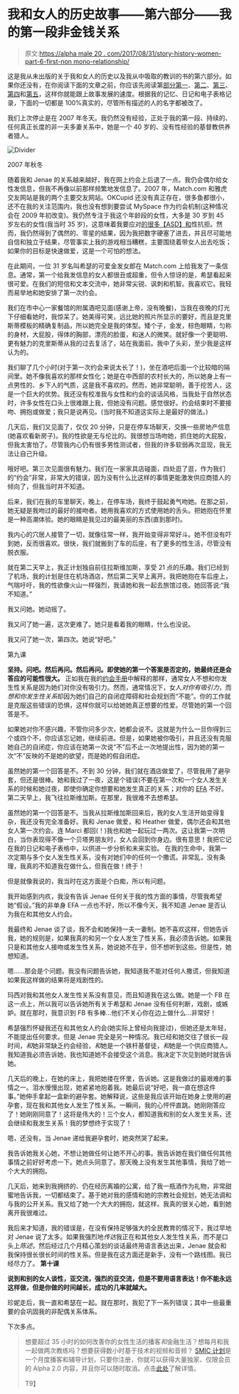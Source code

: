 # 我和女人的历史故事——第六部分——我的第一段非金钱关系

> 原文:[https://alpha male 20 . com/2017/08/31/story-history-women-part-6-first-non mono-relationship/](https://alphamale20.com/2017/08/31/story-history-women-part-6-first-nonmono-relationship/)

这是我从未出版的关于我和女人的历史以及我从中吸取的教训的书的第六部分。如果你还没有，在你阅读下面的文章之前，你应该先阅读第[部分第一](https://blackdragonblog.com/2016/07/04/history-women-part-1/)、[第二](https://blackdragonblog.com/2016/09/08/story-history-women-part-2-losing-virginity/)、[第三](https://blackdragonblog.com/2016/11/14/story-history-women-part-3-monogamously-married/)、[第四](https://blackdragonblog.com/2017/01/09/story-history-women-part-4-adventure-begins/)和[第五](https://blackdragonblog.com/2017/05/11/the-story-of-my-history-with-women-part-5/)，这样你就能跟上故事发展的速度。根据我的记忆、日记和电子表格记录，下面的一切都是 100%真实的，尽管所有描述的人的名字都被改了。

我们上次停止是在 2007 年冬天。我仍然没有经验，正处于我的第一段、持续的、任何真正长度的非一夫多妻关系中，她是一个 40 岁的、没有性经验的基督教供养者猎人。

![Divider](../Images/a7e49f4246748d10d23b9f8829a0320a.png)

2007 年秋冬

随着我和 Jenae 的关系越来越好，我在网上约会上后退了一点。我仍会偶尔给女性发信息，但我不再像以前那样频繁地发信息了。2007 年，Match.com 和雅虎交友网站是我的两个主要交友网站。OKCupid 还没有真正存在，很多鱼都很小，还不在我的关注范围内，我也没有想到要尝试 MySpace 作为约会机制(这种情况会在 2009 年初改变)。我仍然专注于我这个年龄段的女性，大多是 30 岁到 45 岁左右的女性(我当时 35 岁)，这意味着我要应对[的很多【ASD】和](https://blackdragonblog.com/glossary/#ASD)性抗拒。然而，我仍然得到了偶然的、零星的结果，因为我把数字硬塞了进去，并且尽可能地自信和独立于结果，尽管事实上我的游戏相当糟糕，主要围绕着带女人出去吃饭；如果你的目标是快速做爱，这是一个可怕的想法。

在此期间，一位 31 岁名叫希瑟的可爱金发女郎在 Match.com 上给我发了一条信息。通常，第一个给我发信息的女人都很丑或超重，但令人惊讶的是，希瑟看起来很可爱。在我们的短信和文本交流中，她非常尖锐、讽刺和机智。我喜欢它。我轻而易举地和她安排了第一次约会。

我们在市中心一家餐馆的附属酒吧见面(感谢上帝，没有晚餐)，当我在夜晚的灯光下仔细看她时，我惊呆了。她美得可笑，远比她的照片所显示的要好，而且是克里斯蒂模板的精确复制品，所以她完全是我的体型。矮个子，金发，棕色眼睛，匀称的身材，大屁股，得体的胸部，漂亮的脸蛋，和迷人的微笑。就好像一个更聪明、更有魅力的克里斯蒂从我的过去复活了，站在我面前。我中了头彩，至少我是这样认为的。

我们聊了几个小时(对于第一次约会来说太长了！)，坐在酒吧后面一个比较暗的隔间里。她不像我喜欢的那样女性化；她是在中西部的农村长大的，所以她身上有一点男性的、乡下人的气质，这是我不喜欢的。然而，她非常聪明，善于挖苦人，这是一个巨大的优势。我还没有校准我与女性和约会的谈话风格，当我处于自然状态时，许多女性在口头上很难跟上我，但她没有问题。感觉很好。约会结束时不要接吻、拥抱或做爱；我只是说再见。(当时我不知道这实际上是最好的做法。)

几天后，我们又见面了，仅仅 20 分钟，只是在停车场聊天，交换一些房地产信息(她喜欢看新房子)。我的性欲是无与伦比的。我很想当场吻她，抓住她的大屁股，但我太害怕了。尽管我内心仍有很多男性测试者，但我的许多软弱再次显现，我无法让自己升级。

哦好吧。第三次见面很有魅力。我们在一家家具店碰面，四处逛了逛，作为我们的“约会”非常，非常大的错误，因为没有什么比这样的事情更能激发供应商猎人的倾向了，但我当时并不知道。

后来，我们在我的车里聊天，晚上，在停车场，我终于鼓起勇气吻她。在那之前，她无疑是我吻过的最好的接吻者。她用我喜欢的方式使用她的舌头。把她抱在怀里是一种高潮体验。她的眼睛是我见过的最美丽的东西(直到那时)。

我内心的穴居人接管了一切，就像往常一样，我开始变得非常好斗。她不但没有吓到她，反而很喜欢。很快，我们就搬到了车的后座，有了更多的性生活，尽管没有脱衣服。

就在第二天早上，我正计划独自前往拉斯维加斯，享受 21 点的乐趣。我们已经到了机场，我的计划是住在机场酒店，然后第二天早上离开。我把她抱在车后座上，气喘吁吁，我的性欲像火山一样强烈，我请她和我一起去旅馆过夜。她回答说:“我不知道。”

我又问她。她动摇了。

我又问了她一遍，这次更难了。她只是看着我的眼睛，什么也没说。

我又问了她一次，第四次。她说“好吧。”

第九课

**坚持。问吧。然后再问。然后再问。即使她的第一个答案是否定的，她最终还是会答应的可能性很大。** 正如我在我的[约会手册](http://www.gettosexfast.com/)中解释的那样，通常女人不想和你发生性关系是因为她们对你没有吸引力。然而，通常情况下，女人*对你有吸引力*，而*想和你发生性关系*却因为她们自己的自闭症障碍和社会规划而“不能”。你的工作就是克服这些错误的恐惧，这样你就可以给她她真正想要的性爱。尽管她的第一个回答是不。

如果她对你不感兴趣，不管你问多少次，她都会说不。这就是为什么一旦你得到三个或四个不，你应该忘记她，继续前进。但是，如果她被你吸引，并且还没有克服她自己的自闭症，你应该在她第一次说“不”后不止一次地提出性，因为她的第一次“不”反映的不是她的欲望，而是她的假自闭症。

虽然她的第一个回答是不。不到 30 分钟，我们就在酒店做爱了，尽管我用了避孕套，但还是很棒。她和我过了一夜，这是个错误(不要在第一次和一个女人发生关系的时候和她过夜，即使你确定你想要和她发生真正的关系；对你的 [EFA](https://blackdragonblog.com/glossary/#EFA) 不好。第二天早上，我飞往拉斯维加斯。在那里，我很难不去想希瑟。

虽然她的第一个回答是不。当我从拉斯维加斯回来后，我的女人生活开始变得复杂，我还没有完全准备好。我和 Jenae 做爱，和 Heather 做爱，偶尔还会和其他女人第一次约会。连 Marci 都回(！)我也和她一起玩过一两次。这让我第一次明白，当你表现得不像一个贝塔男朋友时，女人会回到你身边。很有意思！我把它记在我的日记和电子表格中，以供进一步分析和未来实验。 在我的生命中，我第一次定期与多个女人发生性关系，没有对她们中的任何一个撒谎。非常乱，没有条理，我真的不知道我在做什么，但我在做！终于！

但是就像我说的，我当时在这方面是个白痴，所以有问题。

我开始感到内疚，我没有告诉 Jenae 任何关于我的性方面的事情，尽管我希望她“假设。”我的非单身 EFA 一点也不好，所以不像今天，我不知道 Jenae 是否认为我在和其他女人约会。

我最终和 Jenae 谈了谈，我不会和她保持一夫一妻制。她不喜欢这样，但她告诉我，她的规则是，如果我真的和另一个女人发生了性关系，我必须告诉她。如果我只是和其他女人接吻或发生性关系，她说她不在乎，但不想听到这些。但是性，她想知道。

嗯……那会是个问题。我没有问题告诉她，我知道我不能对任何人撒谎，但我知道如果我这样做的结果将是戏剧性的。

玛西对我和其他女人发生性关系没有意见，而且知道我在这么做。她是一个 FB 在这一点上，所以我可以告诉她所有关于希瑟和 Jenae 没有任何判断，戏剧，或嫉妒。就在那时，我意识到 FB 有多棒…他们不关心你在边上做什么…非常好！

希瑟强烈怀疑我还在和其他女人约会(她实际上曾经向我提过)，但她还是太年轻，不能提出任何要求。但是 Jenae 完全是另一种情况。我已经和她交往了很长一段时间，*和*她非常缺乏约会经验，*和*她是一个铁杆基督徒，*和*她是一个供应商猎人。我知道我必须告诉她，我也知道她不会接受这个消息。我决定下次见到她时就告诉她。

几天后的晚上，在她的床上，我把她搂在怀里，告诉她。这是我做过的最艰难的事情之一。泪水慢慢出现，她紧紧地抱着我。她最后说“好吧，我一直在想这件事。”她伸手拿起一盒新的避孕套。她解释说，这些是我应该开始在她身上使用的避孕套，现在我和其他女人发生了性关系。一瞬间，我的心怦怦直跳。她刚刚答应了！她刚刚同意了！这将是伟大的！三个女人，都知道我和别的女人发生关系，还会继续和我发生关系！我的梦想终于实现了！

嗯，还没有。当 Jenae 递给我避孕套时，她突然哭了起来。

我告诉她我关心她，不想让她做任何让她不开心的事。我告诉她在我们做任何其他事情之前好好考虑一下。她点头同意了。那天晚上没有发生其他事情，我给了她一个大大的拥抱。

几天后，她来到我拥挤的、仍在经历离婚的公寓，给了我一瓶酒作为礼物，非常甜蜜地告诉我，一切都结束了。基于她对我的感情和她的宗教社会规划，她无法调和与我的公开关系。我又给了她一个大大的拥抱，就这样。我真的很关心她，看到她离开我很难过。

我后来才知道，我的错误是，在没有保持足够强大的全民教育的情况下，我过早地对 Jenae 说了太多。如果我强烈地*传达*我正在和其他女人发生性关系，而不是口头上*陈述*，然后经过几个月精心策划的谈话最终用语言表达出来，Jenae 就会和我保持很长很长时间的性关系。但是我在这方面还是新手，没有一个路线图。我已经尽力了。 **第十课**

**说到和别的女人谈性，亚交流，强烈的亚交流，但是不要用语言表达！你不能永远这样做，但是你做的时间越长，成功的几率就越大。**

珍妮走后，我一直和希瑟在一起。就在那时，我犯了下一系列错误；其中一些最重要的会巩固我的非配偶关系体系。

下次多点。

> 想要超过 35 小时的如何改善你的女性生活的播客*和*金融生活？想每月和我一起做两次教练吗？想要获得数小时基于技术的视频和音频？ [SMIC 计划](https://alphamale20.kartra.com/page/vIL17)是一个月度播客和辅导计划，只要你注册，你就可以获得大量独家、仅限会员的 Alpha 2.0 内容，并且你可以随时取消。点击[此处](https://alphamale20.kartra.com/page/vIL17)了解详情。
> 
> T9】